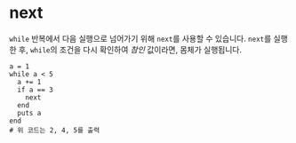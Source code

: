 # next

`while` 반복에서 다음 실행으로 넘어가기 위해 `next`를 사용할 수 있습니다. `next`를 실행한 후, `while`의 조건을 다시 확인하여 *참인* 값이라면, 몸체가 실행됩니다.

```crystal
a = 1
while a < 5
  a += 1
  if a == 3
    next
  end
  puts a
end
# 위 코드는 2, 4, 5를 출력
```
